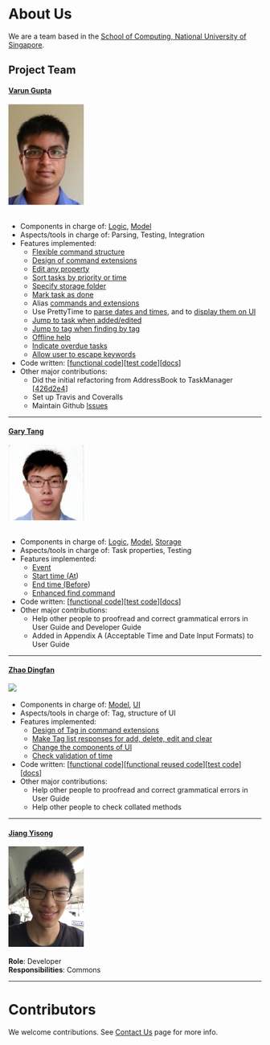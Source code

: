 # About Us

We are a team based in the [School of Computing, National University of Singapore](http://www.comp.nus.edu.sg).

## Project Team

#### [Varun Gupta](http://github.com/varung97) <br>
<img src="images/Varun.png" width="150"><br><br>
* Components in charge of: [Logic](DeveloperGuide.md#logic-component), [Model](DeveloperGuide.md#model-component)
* Aspects/tools in charge of: Parsing, Testing, Integration
* Features implemented:
   * [Flexible command structure](UserGuide.md#overview)
   * [Design of command extensions](UserGuide.md#extensions)
   * [Edit any property](UserGuide.md#editing-tasks-edit)
   * [Sort tasks by priority or time](UserGuide.md#sort-by-priority-level-sort)
   * [Specify storage folder](UserGuide.md#sortby-sortby)
   * [Mark task as done](https://github.com/CS2103AUG2016-T16-C3/main/blob/final-user-guide/docs/UserGuide.md#ticking-off-tasks-done)
   * Alias [commands and extensions](UserGuide.md#alias-commands-alias)
   * Use PrettyTime to [parse dates and times](UserGuide.md#events-that-last-for-a-certain-period-of-time-from-to), and to [display them on UI](https://github.com/CS2103AUG2016-T16-C3/main/pull/49)
   * [Jump to task when added/edited](https://github.com/CS2103AUG2016-T16-C3/main/pull/52)
   * [Jump to tag when finding by tag](https://github.com/CS2103AUG2016-T16-C3/main/pull/71)
   * [Offline help](UserGuide.md#viewing-help-help)
   * [Indicate overdue tasks](https://github.com/CS2103AUG2016-T16-C3/main/pull/89)
   * [Allow user to escape keywords](https://github.com/CS2103AUG2016-T16-C3/main/pull/74)
* Code written: [[functional code](../collated/main/A0147924X.md)][[test code](../collated/test/A0147924X.md)][[docs](../collated/docs/A0147924X.md)]
* Other major contributions:
  * Did the initial refactoring from AddressBook to TaskManager [[426d2e4](https://github.com/CS2103AUG2016-T16-C3/main/commit/426d2e40ad05b5ea4d09f92a5f43e0d615c2da83)]
  * Set up Travis and Coveralls
  * Maintain Github [Issues](https://github.com/CS2103AUG2016-T16-C3/main/issues)

-----

#### [Gary Tang](https://github.com/gary-tang)
<img src="images/Gary.png" width="150"><br><br>
* Components in charge of: [Logic](DeveloperGuide.md#logic-component), [Model](DeveloperGuide.md#model-component), [Storage](DeveloperGuide.md#storage-component)
* Aspects/tools in charge of: Task properties, Testing
* Features implemented:
  * [Event](UserGuide.md#from-to)
  * [Start time (At](UserGuide.md#at))
  * [End time (Before](UserGuide.md#before))
  * [Enhanced find command](UserGuide.md#find)
* Code written: [[functional code](../collated/main/A0139621H.md)][[test code](../collated/test/A0139621H.md)][[docs](../collated/docs/A0139621H.md)]
* Other major contributions:
  * Help other people to proofread and correct grammatical errors in User Guide and Developer Guide
  * Added in Appendix A (Acceptable Time and Date Input Formats) to User Guide

-----

#### [Zhao Dingfan](https://github.com/ZhaoDingfan)
<img src="images/Zhao Dingfan.png" width="150"><br>

* Components in charge of:
[Model](DeveloperGuide.md#model-component),
[UI](DeveloperGuide.md#ui-component)
* Aspects/tools in charge of: Tag, structure of UI
* Features implemented:
   * [Design of Tag in command extensions](UserGuide.md#extensions)
   * [Make Tag list responses for add, delete, edit and clear](https://github.com/CS2103AUG2016-T16-C3/main/pull/88)
   * [Change the components of UI](https://github.com/CS2103AUG2016-T16-C3/main/pull/55)
   * [Check validation of time](https://github.com/CS2103AUG2016-T16-C3/main/commit/0abb21f743a5dfdf3fa9e9ba284bd5e2ab278d15)
* Code written:
[[functional code](../collated/main/A0148042M.md)][[functional reused code](../collated/main/A0148042Mreused.md)][[test code](../collated/test/A0148042M.md)][[docs](../collated/docs/A0148042M.md)]
* Other major contributions:
  * Help other people to proofread and correct grammatical errors in User Guide
  * Help other people to check collated methods

-----

#### [Jiang Yisong](http://github.com/whateverJ)
<img src="images/Jiang Yisong.png" width="150"><br><br>
**Role**: Developer<br>
**Responsibilities**: Commons

-----

# Contributors

We welcome contributions. See [Contact Us](ContactUs.md) page for more info.

